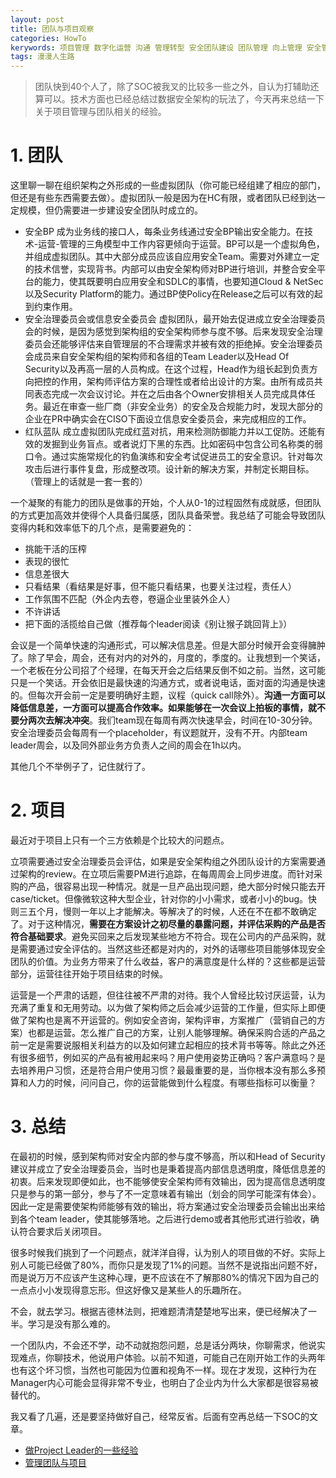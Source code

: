 ```yaml
---
layout: post
title: 团队与项目观察
categories: HowTo
kerywords: 项目管理 数字化运营 沟通 管理转型 安全团队建设 团队管理 向上管理 安全管理
tags: 漫漫人生路
---
```


> 团队快到40个人了，除了SOC被我叉的比较多一些之外，自认为打辅助还算可以。技术方面也已经总结过数据安全架构的玩法了，今天再来总结一下关于项目管理与团队相关的经验。

# 1. 团队

这里聊一聊在组织架构之外形成的一些虚拟团队（你可能已经组建了相应的部门，但还是有些东西需要去做）。虚拟团队一般是因为在HC有限，或者团队已经到达一定规模，但仍需要进一步建设安全团队时成立的。

* 安全BP
成为业务线的接口人，每条业务线通过安全BP输出安全能力。在技术-运营-管理的三角模型中工作内容更倾向于运营。BP可以是一个虚拟角色，并组成虚拟团队。其中大部分成员应该自应用安全Team。需要对外建立一定的技术信誉，实现背书。内部可以由安全架构师对BP进行培训，并整合安全平台的能力，使其既要明白应用安全和SDLC的事情，也要知道Cloud & NetSec以及Security Platform的能力。通过BP使Policy在Release之后可以有效的起到约束作用。
* 安全治理委员会或信息安全委员会
虚拟团队，最开始去促进成立安全治理委员会的时候，是因为感觉到架构组的安全架构师参与度不够。后来发现安全治理委员会还能够评估来自管理层的不合理需求并被有效的拒绝掉。安全治理委员会成员来自安全架构组的架构师和各组的Team Leader以及Head Of Security以及再高一层的人员构成。在这个过程，Head作为组长起到负责方向把控的作用，架构师评估方案的合理性或者给出设计的方案。由所有成员共同表态完成一次会议讨论。并在之后由各个Owner安排相关人员完成具体任务。最近在审查一些厂商（非安全业务）的安全及合规能力时，发现大部分的企业在PR中确实会在CISO下面设立信息安全委员会，来完成相应的工作。
* 红队蓝队
成立虚拟团队完成红蓝对抗，用来检测防御能力并以工促防。还能有效的发掘到业务盲点。或者说灯下黑的东西。比如密码中包含公司名称类的弱口令。通过实施常规化的钓鱼演练和安全考试促进员工的安全意识。针对每次攻击后进行事件复盘，形成整改项。设计新的解决方案，并制定长期目标。（管理上的话就是一套一套的）

一个凝聚的有能力的团队是做事的开始，个人从0-1的过程固然有成就感，但团队的方式更加高效并使得个人具备归属感，团队具备荣誉。我总结了可能会导致团队变得内耗和效率低下的几个点，是需要避免的：

* 挑能干活的压榨
* 表现的很忙
* 信息差很大
* 只看结果（看结果是好事，但不能只看结果，也要关注过程，责任人）
* 工作氛围不匹配（外企内去卷，卷逼企业里装外企人）
* 不许讲话
* 把下面的活揽给自己做（推荐每个leader阅读《别让猴子跳回背上》）

会议是一个简单快速的沟通形式，可以解决信息差。但是大部分时候开会变得臃肿了。除了早会，周会，还有对内的对外的，月度的，季度的。让我想到一个笑话，一个老板在分公司招了个经理，在每天开会之后结果反倒不如之前。当然，这可能只是一个笑话。开会依旧是最快速的沟通方式，或者说电话，面对面的沟通是快速的。但每次开会前一定是要明确好主题，议程（quick call除外）。**沟通一方面可以降低信息差，一方面可以提高合作效率。如果能够在一次会议上拍板的事情，就不要分两次去解决冲突**。我们team现在每周有两次快速早会，时间在10-30分钟。安全治理委员会每周有一个placeholder，有议题就开，没有不开。内部team leader周会，以及同外部业务方负责人之间的周会在1h以内。

其他几个不举例子了，记住就行了。

# 2. 项目

最近对于项目上只有一个三方依赖是个比较大的问题点。

立项需要通过安全治理委员会评估，如果是安全架构组之外团队设计的方案需要通过架构的review。在立项后需要PM进行追踪，在每周周会上同步进度。而针对采购的产品，很容易出现一种情况。就是一旦产品出现问题，绝大部分时候只能去开case/ticket。但像微软这种大型企业，针对你的小小需求，或者小小的bug。快则三五个月，慢则一年以上才能解决。等解决了的时候，人还在不在都不敢确定了。对于这种情况，**需要在方案设计之初尽量的暴露问题，并评估采购的产品是否符合基础要求**。避免买回来之后发现某些地方不符合。现在公司内的产品采购，就是需要通过安全评估的。当然这些还都是对内的，对外的话哪些项目能够体现安全团队的价值。为业务方带来了什么收益，客户的满意度是什么样的？这些都是运营部分，运营往往开始于项目结束的时候。

运营是一个严肃的话题，但往往被不严肃的对待。我个人曾经比较讨厌运营，认为充满了重复和无用劳动。以为做了架构师之后会减少运营的工作量，但实际上即便做了架构也是离不开运营的。例如安全咨询，架构评审，方案推广（营销自己的方案）也都是运营。怎么推广自己的方案，让别人能够理解。确保采购合适的产品之前一定是需要说服相关利益方的以及如何建立起相应的技术背书等等。除此之外还有很多细节，例如买的产品有被用起来吗？用户使用姿势正确吗？客户满意吗？是去培养用户习惯，还是符合用户使用习惯？最最重要的是，当你根本没有那么多预算和人力的时候，问问自己，你的运营能做到什么程度。有哪些指标可以衡量？


# 3. 总结

在最初的时候，感到架构师对安全内部的参与度不够高，所以和Head of Security建议并成立了安全治理委员会，当时也是秉着提高内部信息透明度，降低信息差的初衷。后来发现即便如此，也不能够使安全架构师有效输出，因为提高信息透明度只是参与的第一部分，参与了不一定意味着有输出（划会的同学可能深有体会）。因此一定是需要使架构师能够有效的输出，将方案通过安全治理委员会输出出来给到各个team leader，使其能够落地。之后进行demo或者其他形式进行验收，确认符合要求后关闭项目。

很多时候我们挑到了一个问题点，就洋洋自得，认为别人的项目做的不好。实际上别人可能已经做了80%，而你只是发现了1%的问题。当然不是说指出问题不好，而是说万万不应该产生这种心理，更不应该在不了解那80%的情况下因为自己的一点点小小发现得意忘形。但这好像又是某些人的乐趣所在。

不会，就去学习。根据吉德林法则，把难题清清楚楚地写出来，便已经解决了一半。学习是没有那么难的。

一个团队内，不会还不学，动不动就抱怨问题，总是话分两块，你聊需求，他说实现难点，你聊技术，他说用户体验。以前不知道，可能自己在刚开始工作的头两年也有这个坏习惯，当然也可能因为位置和视角不一样。现在才发现，这种行为在Manager内心可能会显得非常不专业，也明白了企业内为什么大家都是很容易被替代的。

我又看了几遍，还是要坚持做好自己，经常反省。后面有空再总结一下SOC的文章。
* [做Project Leader的一些经验](https://iami.xyz/Project-Manager/)
* [管理团队与项目](https://iami.xyz/summary-of-pmo-experience/)